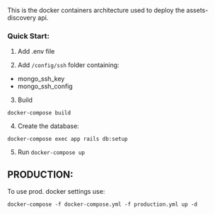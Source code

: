 This is the docker containers architecture used to deploy the assets-discovery api.


### Quick Start:

1. Add .env file

2. Add `/config/ssh` folder containing:

 * mongo_ssh_key
 * mongo_ssh_config

3. Build

  `docker-compose build`

4. Create the database:

  `docker-compose exec app rails db:setup`

5. Run
  `docker-compose up`


## PRODUCTION:

To use prod. docker settings use:

`docker-compose -f docker-compose.yml -f production.yml up -d`
